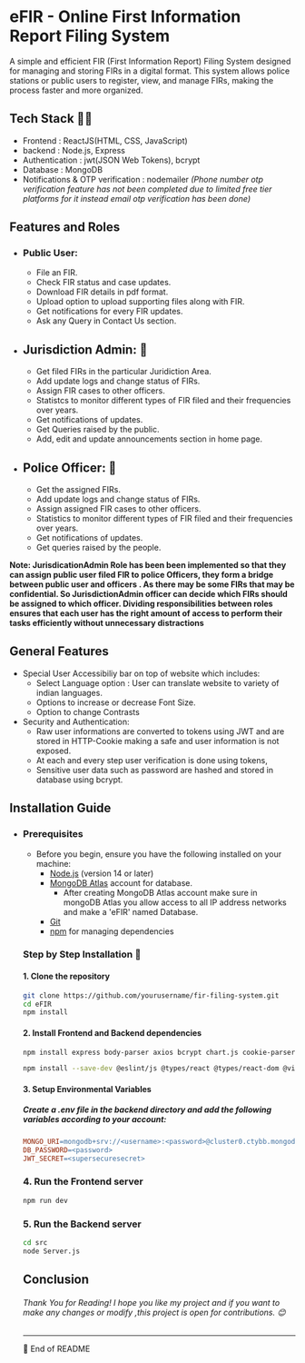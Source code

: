 # eFIR - Online First Information Report Filing System 

A simple and efficient FIR (First Information Report) Filing System designed for managing and storing FIRs in a digital format. This system allows police stations or public users to register, view, and manage FIRs, making the process faster and more organized.

## Tech Stack 🧑‍💻
- Frontend : ReactJS(HTML, CSS, JavaScript)
- backend : Node.js, Express
- Authentication : jwt(JSON Web Tokens), bcrypt
- Database : MongoDB
- Notifications & OTP verification : nodemailer *(Phone number otp verification feature has not been completed due to limited free tier platforms for it instead email otp verification has been done)*

## Features and Roles
- ### Public User:  
  - File an FIR.
  - Check FIR status and case updates.
  - Download FIR details in pdf format.
  - Upload option to upload supporting files along with FIR.
  - Get notifications for every FIR updates.
  - Ask any Query in Contact Us section.
- ## Jurisdiction Admin: 👮
  - Get filed FIRs in the particular Juridiction Area.
  - Add update logs and change status of FIRs.
  - Assign FIR cases to other officers.
  - Statistcs to monitor different types of FIR filed and their frequencies over years.
  - Get notifications of updates.
  - Get Queries raised by the public.
  - Add, edit and update announcements section in home page.
- ## Police Officer: 👮
  - Get the assigned FIRs.
  - Add update logs and change status of FIRs.
  - Assign assigned FIR cases to other officers.
  - Statistics to monitor different types of FIR filed and their frequencies over years.
  - Get notifications of updates.
  - Get queries raised by the people.

**Note: JurisdicationAdmin Role has been been implemented so that they can assign public user filed FIR to police Officers, they form a bridge between public user and officers . As there may be some FIRs that may be confidential. So JurisdictionAdmin officer can decide which FIRs should be assigned to which officer. Dividing responsibilities between roles ensures that each user has the right amount of access to perform their tasks efficiently without unnecessary distractions**

## General Features
- Special User Accessibiliy bar on top of website which includes:
  - Select Language option : User can translate website to variety of indian languages.
  - Options to increase or decrease Font Size.
  - Option to change Contrasts
- Security and Authentication:
  - Raw user informations are converted to tokens using JWT and are stored in HTTP-Cookie making a safe and user information is not exposed.
  -  At each and every step user verification is done using tokens,
  - Sensitive user data such as password are hashed and stored in database using bcrypt.

## Installation Guide
- ### Prerequisites
  - Before you begin, ensure you have the following installed on your machine:
    - [Node.js](https://nodejs.org/) (version 14 or later)
    - [MongoDB Atlas](https://www.mongodb.com/cloud/atlas) account for database.
      - After creating MongoDB Atlas account make sure in mongoDB Atlas you allow access to all IP address networks and make a 'eFIR' named Database.
    - [Git](https://git-scm.com/)
    - [npm](https://www.npmjs.com/) for managing dependencies
  
  ### Step by Step Installation 🚀

  #### 1. Clone the repository
  ```bash
  git clone https://github.com/yourusername/fir-filing-system.git
  cd eFIR
  npm install
  ```
  #### 2. Install Frontend and Backend dependencies
  ```bash
  npm install express body-parser axios bcrypt chart.js cookie-parser cors date-fns dotenv formidable gridfs-stream jsonwebtoken jspdf jspdf-autotable jwt-decode mongodb mongoose multer nodemailer react react-chartjs-2 react-dom react-router-dom

  npm install --save-dev @eslint/js @types/react @types/react-dom @vitejs/plugin-react eslint eslint-plugin-react eslint-plugin-react-hooks eslint-plugin-react-refresh globals vite

  ```
  #### 3. Setup Environmental Variables
  ##### Create a .env file in the backend directory and add the following variables according to your account:
  ```makefile
  MONGO_URI=mongodb+srv://<username>:<password>@cluster0.ctybb.mongodb.net/eFIR?retryWrites=true&w=majority&  appName=Cluster0
  DB_PASSWORD=<password>
  JWT_SECRET=<supersecuresecret>
  ```
  ### 4. Run the Frontend server
  ```bash
  npm run dev
  ```
  ### 5. Run the Backend server
  ```bash
  cd src
  node Server.js
  ```
  ## Conclusion
  ###### Thank You for Reading! I hope you like my project and if you want to make any changes or modify ,this project is open for contributions. 😊
  ----
  🚀 End of README


